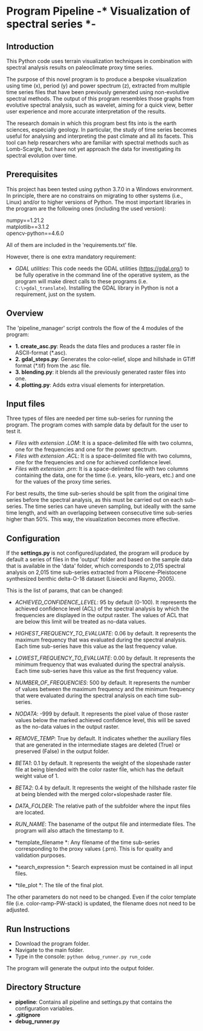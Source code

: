 # Program Pipeline -* Visualization of spectral series *-

## Introduction

This Python code uses terrain visualization techniques in combination with
spectral analysis results on paleoclimate proxy time series.

The purpose of this novel program is to produce a bespoke visualization using time (x), period (y) 
and power spectrum (z), extracted from multiple time series files that have been previously generated 
using non-evolutive spectral methods. The output of this program resembles those graphs from evolutive
spectral analysis, such as wavelet, aiming for a quick view, better user experience and more accurate 
interpretation of the results.

The research domain in which this program best fits into is the earth sciences, especially geology.
In particular, the study of time series becomes useful for analysing and interpreting the past climate
and all its facets. This tool can help researchers who are familiar with spectral methods such as 
Lomb-Scargle, but have not yet approach the data for investigating its spectral evolution over time.

## Prerequisites

This project has been tested using python 3.7.0 in a Windows environment. In principle, there 
are no constrains on migrating to other systems (i.e., Linux) and/or to higher versions of Python.
The most important libraries in the program are the following ones (including the used version):

numpy==1.21.2 \
matplotlib==3.1.2 \
opencv-python==4.6.0

All of them are included in the 'requirements.txt' file.

However, there is one extra mandatory requirement:

- *GDAL utilities*: This code needs the GDAL utilities (https://gdal.org/) to be fully operative 
  in the command line of the operative system, as the program will make direct calls to these programs 
  (i.e. `C:\>gdal_translate`). Installing the GDAL library in Python is not a requirement, just on the system.
  
## Overview

The 'pipeline_manager' script controls the flow of the 4 modules of the program:

* **1. create_asc.py**: Reads the data files and produces a raster file in ASCII-format (*.asc).
* **2. gdal_steps.py**: Generates the color-relief, slope and hillshade in GTiff format (*.tif)
  from the .asc file.
* **3. blending.py**: it blends all the previously generated raster files into one.
* **4. plotting.py**: Adds extra visual elements for interpretation.

## Input files

Three types of files are needed per time sub-series for running the program. The program comes with
sample data by default for the user to test it.

* *Files with extension .LOM*: It is a space-delimited file with two columns, one for the frequencies and
one for the power spectrum.
* *Files with extension .ACL*: It is a space-delimited file with two columns, one for the frequencies and
one for achieved confidence level.
* *Files with extension .prn*: It is a space-delimited file with two columns containing the data, one 
  for the time (i.e. years, kilo-years, etc.) and one for the values of the proxy time series.
  
For best results, the time sub-series should be split from the original time series before the spectral
analysis, as this must be carried out on each sub-series. The time series can have uneven sampling, 
but ideally with the same time length, and with an overlapping between consecutive time sub-series 
higher than 50%. This way, the visualization becomes more effective.

## Configuration

If the **settings.py** is not configured/updated, the program will produce by default a series 
of files in the 'output' folder and based on the sample data that is available in the 'data' folder,
which corresponds to 2,015 spectral analysis on 2,015 time sub-series extracted from a 
Pliocene-Pleistocene synthesized benthic delta-O-18 dataset (Lisiecki and Raymo, 2005). 

This is the list of params, that can be changed:

* *ACHIEVED_CONFIDENCE_LEVEL*: 95 by default (0-100). It represents the achieved confidence level (ACL)
  of the spectral analysis by which the frequencies are displayed in the output raster. The values 
  of ACL that are below this limit will be treated as no-data values.
  
* *HIGHEST_FREQUENCY_TO_EVALUATE*: 0.06 by default. It represents the maximum frequency that was evaluated
during the spectral analysis. Each time sub-series have this value as the last frequency value.
  
* *LOWEST_FREQUENCY_TO_EVALUATE*: 0.00 by default. It represents the minimum frequency that was evaluated
during the spectral analysis. Each time sub-series have this value as the first frequency value.
  
* *NUMBER_OF_FREQUENCIES*: 500 by default. It represents the number of values between the maximum
frequency and the minimum frequency that were evaluated during the spectral analysis on each time
   sub-series.
  
* *NODATA*:  -999 by default. It represents the pixel value of those raster values below the marked
 achieved confidence level, this will be saved as the no-data values in the output raster.
  
* *REMOVE_TEMP*: True by default. It indicates whether the auxiliary files that are generated 
  in the intermediate stages are deleted (True) or preserved (False) in the output folder.

* *BETA1*: 0.1 by default. It represents the weight of the slopeshade raster file at being blended 
  with the color raster file, which has the default weight value of 1.

* *BETA2*: 0.4 by default. It represents the weight of the hillshade raster file at being blended 
  with the merged color+slopeshade raster file.
  
* *DATA_FOLDER*: The relative path of the subfolder where the input files are located.

* *RUN_NAME*: The basename of the output file and intermediate files. The program will also attach 
  the timestamp to it.
  
* *template_filename *: Any filename of the time sub-series corresponding to the proxy values (.prn).
This is for quality and validation purposes.
  
* *search_expression *: Search expression must be contained in all input files.

* *tile_plot *: The tile of the final plot.

The other parameters do not need to be changed. Even if the color template file 
(i.e. color-ramp-PW-stack) is updated, the filename does not need to be adjusted.
  
## Run Instructions

- Download the program folder.
- Navigate to the main folder.
- Type in the console: `python debug_runner.py run_code`

The program will generate the output into the output folder.

## Directory Structure
* **pipeline**: Contains all pipeline and settings.py that contains the configuration variables.
* **.gitignore**
* **debug_runner.py**

